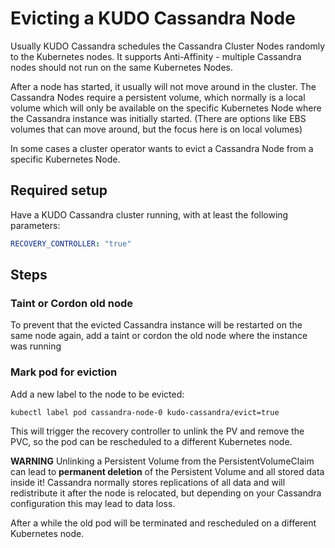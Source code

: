 # Evicting a KUDO Cassandra Node

Usually KUDO Cassandra schedules the Cassandra Cluster Nodes randomly to the
Kubernetes nodes. It supports Anti-Affinity - multiple Cassandra nodes should
not run on the same Kubernetes Nodes.

After a node has started, it usually will not move around in the cluster. The
Cassandra Nodes require a persistent volume, which normally is a local volume
which will only be available on the specific Kubernetes Node where the Cassandra
instance was initially started. (There are options like EBS volumes that can
move around, but the focus here is on local volumes)

In some cases a cluster operator wants to evict a Cassandra Node from a specific
Kubernetes Node.

## Required setup

Have a KUDO Cassandra cluster running, with at least the following parameters:

```yaml
RECOVERY_CONTROLLER: "true"
```

## Steps

### Taint or Cordon old node

To prevent that the evicted Cassandra instance will be restarted on the same
node again, add a taint or cordon the old node where the instance was running

### Mark pod for eviction

Add a new label to the node to be evicted:

```bash
kubectl label pod cassandra-node-0 kudo-cassandra/evict=true
```

This will trigger the recovery controller to unlink the PV and remove the PVC,
so the pod can be rescheduled to a different Kubernetes node.

**WARNING** Unlinking a Persistent Volume from the PersistentVolumeClaim can
lead to **permanent deletion** of the Persistent Volume and all stored data
inside it! Cassandra normally stores replications of all data and will
redistribute it after the node is relocated, but depending on your Cassandra
configuration this may lead to data loss.

After a while the old pod will be terminated and rescheduled on a different
Kubernetes node.
